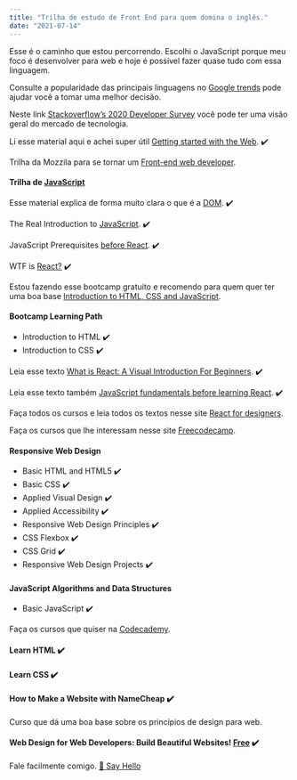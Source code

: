 ```yaml
---
title: "Trilha de estudo de Front End para quem domina o inglês."
date: "2021-07-14"
---
```


Esse é o caminho que estou percorrendo. Escolhi o JavaScript porque meu foco é desenvolver para web e hoje é possível fazer quase tudo com essa linguagem.

Consulte a popularidade das principais linguagens no [Google trends](https://trends.google.com.br/trends/explore?q=%2Fm%2F02p97,%2Fm%2F07sbkfb,%2Fm%2F05z1_,Ruby,%2Fm%2F060kv&hl=pt-BR&tz=180) pode ajudar você a tomar uma melhor decisão.

Neste link [Stackoverflow’s 2020 Developer Survey](https://insights.stackoverflow.com/survey/2020#technology-most-loved-dreaded-and-wanted-languages-loved) você pode ter uma visão geral do mercado de tecnologia.

Li esse material aqui e achei super útil [Getting started with the Web](https://developer.mozilla.org/en-US/docs/Learn/Getting_started_with_the_web). ✔️

Trilha da Mozzila para se tornar um [Front-end web developer](https://developer.mozilla.org/en-US/docs/Learn/Front-end_web_developer). 

#### Trilha de [JavaScript](https://egghead.io/learn/javascript)

Esse material explica de forma muito clara o que é a [DOM](https://egghead.io/learn/javascript/the-dom). ✔️

The Real Introduction to [JavaScript](https://egghead.io/learn/javascript/javascript-introduction). ✔️

JavaScript Prerequisites [before React](https://egghead.io/learn/react/beginners/js-before-react). ✔️

WTF is [React?](https://egghead.io/learn/react/beginners/wtf-is-react) ✔️

Estou fazendo esse bootcamp gratuito e recomendo para quem quer ter uma boa base [Introduction to HTML, CSS and JavaScript](https://frontendmasters.com/bootcamp).

#### Bootcamp Learning Path

- Introduction to HTML ✔️
- Introduction to CSS ✔️

Leia esse texto [What is React: A Visual Introduction For Beginners](https://learnreact.design/posts/what-is-react). ✔️

Leia esse texto também [JavaScript fundamentals before learning React](https://www.robinwieruch.de/javascript-fundamentals-react-requirements#entering-react-after-learning-javascript). ✔️

Faça todos os cursos e leia todos os textos nesse site [React for designers](https://reactfordesigners.com).

Faça os cursos que lhe interessam nesse site [Freecodecamp](https://freecodecamp.com).

#### Responsive Web Design

- Basic HTML and HTML5 ✔️
- Basic CSS ✔️
- Applied Visual Design ✔️
- Applied Accessibility ✔️
- Responsive Web Design Principles ✔️
- CSS Flexbox ✔️
- CSS Grid ✔️
- Responsive Web Design Projects ✔️

#### JavaScript Algorithms and Data Structures

- Basic JavaScript ✔️

Faça os cursos que quiser na [Codecademy](https://codecademy.com).

#### Learn HTML ✔️

#### Learn CSS ✔️

#### How to Make a Website with NameCheap ✔️

Curso que dá uma boa base sobre os princípios de design para web. 

#### Web Design for Web Developers: Build Beautiful Websites! [Free](https://www.udemy.com/course/web-design-secrets) ✔️

Fale facilmente comigo. [👋 Say Hello](https://api.whatsapp.com/send/?phone=5548998114079")




